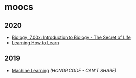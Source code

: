 # moocs

## 2020
- [Biology, 7.00x: Introduction to Biology - The Secret of Life](https://courses.edx.org/courses/course-v1:MITx+7.00x+1T2020j/course/)
- [Learning How to Learn](https://www.coursera.org/learn/learning-how-to-learn/home/welcome)

## 2019
- [Machine Learning](https://www.coursera.org/learn/machine-learning) *(HONOR CODE - CAN'T SHARE)*

